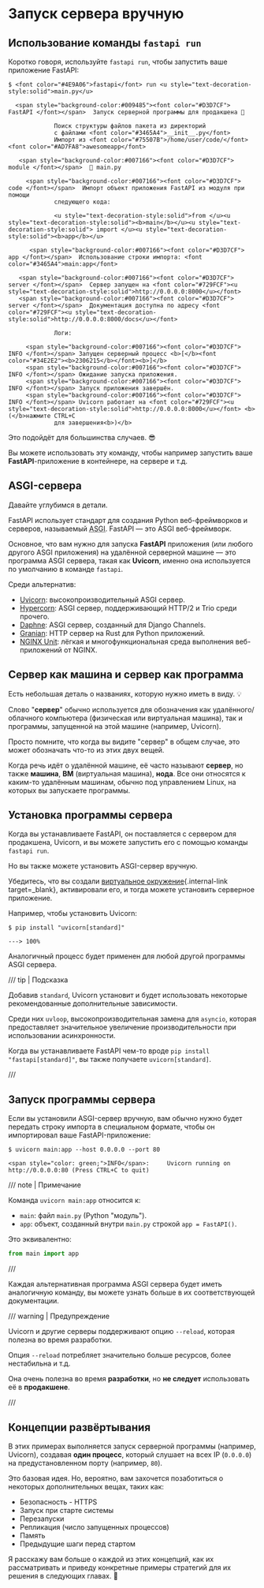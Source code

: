 # Запуск сервера вручную

## Использование команды `fastapi run`

Коротко говоря, используйте `fastapi run`, чтобы запустить ваше приложение FastAPI:

<div class="termy">

```console
$ <font color="#4E9A06">fastapi</font> run <u style="text-decoration-style:solid">main.py</u>

  <span style="background-color:#009485"><font color="#D3D7CF"> FastAPI </font></span>  Запуск серверной программы для продакшена 🚀

             Поиск структуры файлов пакета из директорий
             с файлами <font color="#3465A4">__init__.py</font>
             Импорт из <font color="#75507B">/home/user/code/</font><font color="#AD7FA8">awesomeapp</font>

   <span style="background-color:#007166"><font color="#D3D7CF"> module </font></span>  🐍 main.py

     <span style="background-color:#007166"><font color="#D3D7CF"> code </font></span>  Импорт объект приложения FastAPI из модуля при помощи
             следующего кода:

             <u style="text-decoration-style:solid">from </u><u style="text-decoration-style:solid"><b>main</b></u><u style="text-decoration-style:solid"> import </u><u style="text-decoration-style:solid"><b>app</b></u>

      <span style="background-color:#007166"><font color="#D3D7CF"> app </font></span>  Использование строки импорта: <font color="#3465A4">main:app</font>

   <span style="background-color:#007166"><font color="#D3D7CF"> server </font></span>  Сервер запущен на <font color="#729FCF"><u style="text-decoration-style:solid">http://0.0.0.0:8000</u></font>
   <span style="background-color:#007166"><font color="#D3D7CF"> server </font></span>  Документация доступна по адресу <font color="#729FCF"><u style="text-decoration-style:solid">http://0.0.0.0:8000/docs</u></font>

             Логи:

     <span style="background-color:#007166"><font color="#D3D7CF"> INFO </font></span> Запущен серверный процесс <b>[</b><font color="#34E2E2"><b>2306215</b></font><b>]</b>
     <span style="background-color:#007166"><font color="#D3D7CF"> INFO </font></span> Ожидание запуска приложения.
     <span style="background-color:#007166"><font color="#D3D7CF"> INFO </font></span> Запуск приложения завершён.
     <span style="background-color:#007166"><font color="#D3D7CF"> INFO </font></span> Uvicorn работает на <font color="#729FCF"><u style="text-decoration-style:solid">http://0.0.0.0:8000</u></font> <b>(</b>нажмите CTRL+C
             для завершения<b>)</b>
```

</div>

Это подойдёт для большинства случаев. 😎

Вы можете использовать эту команду, чтобы например запустить ваше **FastAPI**-приложение в контейнере, на сервере и т.д.

## ASGI-сервера

Давайте углубимся в детали.

FastAPI использует стандарт для создания Python веб-фреймворков и серверов, называемый <abbr title="Asynchronous Server Gateway Interface">ASGI</abbr>. FastAPI — это ASGI веб-фреймворк.

Основное, что вам нужно для запуска **FastAPI** приложения (или любого другого ASGI приложения) на удалённой серверной машине — это программа ASGI сервера, такая как **Uvicorn**, именно она используется по умолчанию в команде `fastapi`.

Среди альтернатив:

* <a href="https://www.uvicorn.org/" class="external-link" target="_blank">Uvicorn</a>: высокопроизводительный ASGI сервер.
* <a href="https://hypercorn.readthedocs.io/" class="external-link" target="_blank">Hypercorn</a>: ASGI сервер, поддерживающий HTTP/2 и Trio среди прочего.
* <a href="https://github.com/django/daphne" class="external-link" target="_blank">Daphne</a>: ASGI сервер, созданный для Django Channels.
* <a href="https://github.com/emmett-framework/granian" class="external-link" target="_blank">Granian</a>: HTTP сервер на Rust для Python приложений.
* <a href="https://unit.nginx.org/howto/fastapi/" class="external-link" target="_blank">NGINX Unit</a>: лёгкая и многофункциональная среда выполнения веб-приложений от NGINX.

## Сервер как машина и сервер как программа

Есть небольшая деталь о названиях, которую нужно иметь в виду. 💡

Слово "**сервер**" обычно используется для обозначения как удалённого/облачного компьютера (физическая или виртуальная машина), так и программы, запущенной на этой машине (например, Uvicorn).

Просто помните, что когда вы видите "сервер" в общем случае, это может обозначать что-то из этих двух вещей.

Когда речь идёт о удалённой машине, её часто называют **сервер**, но также **машина**, **ВМ** (виртуальная машина), **нода**. Все они относятся к каким-то удалённым машинам, обычно под управлением Linux, на которых вы запускаете программы.

## Установка программы сервера

Когда вы устанавливаете FastAPI, он поставляется с сервером для продакшена, Uvicorn, и вы можете запустить его с помощью команды `fastapi run`.

Но вы также можете установить ASGI-сервер вручную.

Убедитесь, что вы создали [виртуальное окружение](../virtual-environments.md){.internal-link target=_blank}, активировали его, и тогда можете установить серверное приложение.

Например, чтобы установить Uvicorn:

<div class="termy">

```console
$ pip install "uvicorn[standard]"

---> 100%
```

</div>

Аналогичный процесс будет применен для любой другой программы ASGI сервера.

/// tip | Подсказка

Добавив `standard`, Uvicorn установит и будет использовать некоторые рекомендованные дополнительные зависимости.

Среди них `uvloop`, высокопроизводительная замена для `asyncio`, которая предоставляет значительное увеличение производительности при использовании асинхронности.

Когда вы устанавливаете FastAPI чем-то вроде `pip install "fastapi[standard]"`, вы также получаете `uvicorn[standard]`.

///

## Запуск программы сервера

Если вы установили ASGI-сервер вручную, вам обычно нужно будет передать строку импорта в специальном формате, чтобы он импортировал ваше FastAPI-приложение:

<div class="termy">

```console
$ uvicorn main:app --host 0.0.0.0 --port 80

<span style="color: green;">INFO</span>:     Uvicorn running on http://0.0.0.0:80 (Press CTRL+C to quit)
```

</div>

/// note | Примечание

Команда `uvicorn main:app` относится к:

* `main`: файл `main.py` (Python "модуль").
* `app`: объект, созданный внутри `main.py` строкой `app = FastAPI()`.

Это эквивалентно:

```Python
from main import app
```

///

Каждая альтернативная программа ASGI сервера будет иметь аналогичную команду, вы можете узнать больше в их соответствующей документации.

/// warning | Предупреждение

Uvicorn и другие серверы поддерживают опцию `--reload`, которая полезна во время разработки.

Опция `--reload` потребляет значительно больше ресурсов, более нестабильна и т.д.

Она очень полезна во время **разработки**, но **не следует** использовать её в **продакшене**.

///

## Концепции развёртывания

В этих примерах выполняется запуск серверной программы (например, Uvicorn), создавая **один процесс**, который слушает на всех IP (`0.0.0.0`) на предустановленном порту (например, `80`).

Это базовая идея. Но, вероятно, вам захочется позаботиться о некоторых дополнительных вещах, таких как:

* Безопасность - HTTPS
* Запуск при старте системы
* Перезапуски
* Репликация (число запущенных процессов)
* Память
* Предыдущие шаги перед стартом

Я расскажу вам больше о каждой из этих концепций, как их рассматривать и приведу конкретные примеры стратегий для их решения в следующих главах. 🚀
